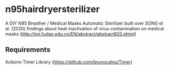 # n95hairdryersterilizer

A DIY N95 Breather / Medical Masks Automatic Sterilizer built over SONG et al. (2020) findings about heat inactivation of virus contamination on medical masks (http://jmi.fudan.edu.cn/EN/abstract/abstract820.shtml)

## Requirements

Arduino Timer Library (https://github.com/brunocalou/Timer)
